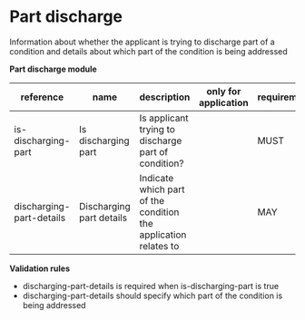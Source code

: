 # Part discharge

Information about whether the applicant is trying to discharge part of a condition
and details about which part of the condition is being addressed


**Part discharge module**

| reference | name | description | only for application | requirement | notes |
| --- | --- | --- | --- | --- | --- |
| is-discharging-part | Is discharging part | Is applicant trying to discharge part of condition? |  | MUST |  |
| discharging-part-details | Discharging part details | Indicate which part of the condition the application relates to |  | MAY | Rule: is a MUST if `discharging-part` is `True` |

**Validation rules**

- discharging-part-details is required when is-discharging-part is true
- discharging-part-details should specify which part of the condition is being addressed